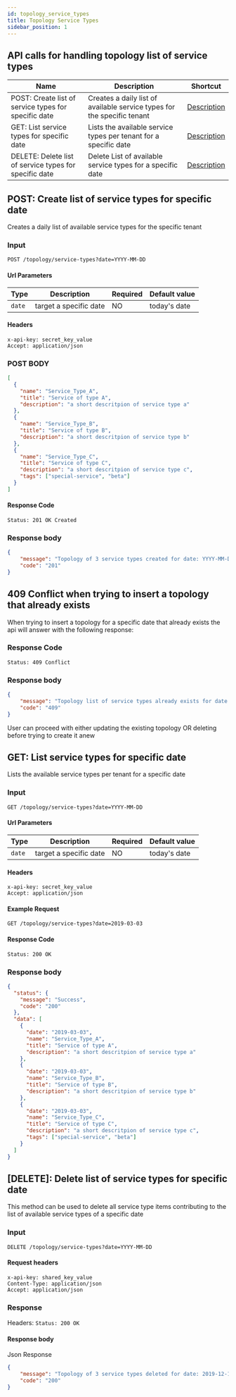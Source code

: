 ```yaml
---
id: topology_service_types
title: Topology Service Types
sidebar_position: 1
---
```


## API calls for handling topology list of service types

| Name                                            | Description                                                         | Shortcut                     |
| ----------------------------------------------- | ------------------------------------------------------------------- | ---------------------------- |
| POST: Create list of service types for specific date   | Creates a daily list of available service types for the specific tenant| <a href="#1">Description</a> |
| GET: List service types for specific date      | Lists the available service types per tenant for a specific date   | <a href="#2">Description</a> |
| DELETE: Delete list of service types for specific date | Delete List of available service types for a specific date | <a href="#3">Description</a> |


<a id="1"></a>

## POST: Create list of service types for specific date 

Creates a daily list of available service types for the specific tenant

### Input

```
POST /topology/service-types?date=YYYY-MM-DD
```

#### Url Parameters

| Type   | Description            | Required | Default value |
| ------ | ---------------------- | -------- | ------------- |
| `date` | target a specific date | NO       | today's date  |

#### Headers

```
x-api-key: secret_key_value
Accept: application/json
```

### POST BODY

```json
[
  {
    "name": "Service_Type_A",
    "title": "Service of type A",
    "description": "a short descritpion of service type a"
  },
  {
    "name": "Service_Type_B",
    "title": "Service of type B",
    "description": "a short descritpion of service type b"
  },
  {
    "name": "Service_Type_C",
    "title": "Service of type C",
    "description": "a short descritpion of service type c",
    "tags": ["special-service", "beta"]
  }
]
```

#### Response Code

```
Status: 201 OK Created
```

### Response body

```json
{
    "message": "Topology of 3 service types created for date: YYYY-MM-DD",
    "code": "201"
}
```

## 409 Conflict when trying to insert a topology that already exists

When trying to insert a topology for a specific date that already exists the api will answer with the following response:

### Response Code

```
Status: 409 Conflict
```

### Response body

```json
{
    "message": "Topology list of service types already exists for date: YYYY-MM-DD, please either update it or delete it first!",
    "code": "409"
}
```

User can proceed with either updating the existing topology OR deleting before trying to create it anew

<a id="2"></a>

## GET: List service types for specific date

Lists the available service types per tenant for a specific date

### Input

```
GET /topology/service-types?date=YYYY-MM-DD
```

#### Url Parameters

| Type       | Description                   | Required | Default value |
| ---------- | ----------------------------- | -------- | ------------- |
| `date`     | target a specific date        | NO       | today's date  |


#### Headers

```
x-api-key: secret_key_value
Accept: application/json
```

#### Example Request

```
GET /topology/service-types?date=2019-03-03
```

#### Response Code

```
Status: 200 OK
```

### Response body

```json
{
  "status": {
    "message": "Success",
    "code": "200"
  },
  "data": [
    {
      "date": "2019-03-03",
      "name": "Service_Type_A",
      "title": "Service of type A",
      "description": "a short descritpion of service type a"
    },
    {
      "date": "2019-03-03",
      "name": "Service_Type_B",
      "title": "Service of type B",
      "description": "a short descritpion of service type b"
    },
    {
      "date": "2019-03-03",
      "name": "Service_Type_C",
      "title": "Service of type C",
      "description": "a short descritpion of service type c",
      "tags": ["special-service", "beta"]
    }
  ]
}
```

<a id='3'></a>

## [DELETE]: Delete list of service types for specific date

This method can be used to delete all service type items contributing to the list of available service types of a specific date

### Input

```
DELETE /topology/service-types?date=YYYY-MM-DD
```

#### Request headers

```
x-api-key: shared_key_value
Content-Type: application/json
Accept: application/json
```

### Response

Headers: `Status: 200 OK`

#### Response body

Json Response

```json
{
    "message": "Topology of 3 service types deleted for date: 2019-12-12",
    "code": "200"
}
```

